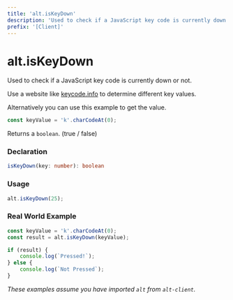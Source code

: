 ```yaml
---
title: 'alt.isKeyDown'
description: 'Used to check if a JavaScript key code is currently down or not.'
prefix: '[Client]'
---
```


# alt.isKeyDown

Used to check if a JavaScript key code is currently down or not.

Use a website like [keycode.info](http://keycode.info/) to determine different key values.

Alternatively you can use this example to get the value.

```js
const keyValue = 'k'.charCodeAt(0);
```

Returns a `boolean`. (true / false)

### Declaration

```typescript
isKeyDown(key: number): boolean
```

### Usage

```js
alt.isKeyDown(25);
```

### Real World Example

```js
const keyValue = 'k'.charCodeAt(0);
const result = alt.isKeyDown(keyValue);

if (result) {
    console.log(`Pressed!`);
} else {
    console.log(`Not Pressed`);
}

```

_These examples assume you have imported `alt` from `alt-client`._